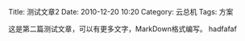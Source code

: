 Title: 测试文章2
Date: 2010-12-20 10:20
Category: 云总机
Tags: 方案

这是第二篇测试文章，可以有更多文字，MarkDown格式编写。
hadfafaf